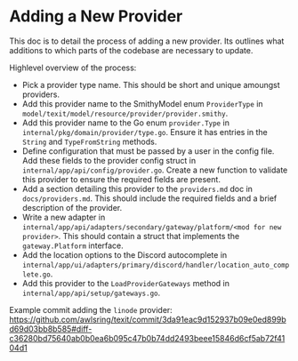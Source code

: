 # Adding a New Provider

This doc is to detail the process of adding a new provider. Its outlines what additions to which parts of the codebase are necessary to update.

Highlevel overview of the process:

- Pick a provider type name. This should be short and unique amoungst providers.
- Add this provider name to the SmithyModel enum `ProviderType` in `model/texit/model/resource/provider/provider.smithy`.
- Add this provider name to the Go enum `provider.Type` in `internal/pkg/domain/provider/type.go`. Ensure it has entries in the `String` and `TypeFromString` methods.
- Define configuration that must be passed by a user in the config file. Add these fields to the provider config struct in `internal/app/api/config/provider.go`. Create a new function to validate this provider to ensure the required fields are present.
- Add a section detailing this provider to the `providers.md` doc in `docs/providers.md`. This should include the required fields and a brief description of the provider.
- Write a new adapter in `internal/app/api/adapters/secondary/gateway/platform/<mod for new provider>`. This should contain a struct that implements the `gateway.Platform` interface.
- Add the location options to the Discord autocomplete in `internal/app/ui/adapters/primary/discord/handler/location_auto_complete.go`.
- Add this provider to the `LoadProviderGateways` method in `internal/app/api/setup/gateways.go`.

Example commit adding the `linode` provider: https://github.com/awlsring/texit/commit/3da91eac9d152937b09e0ed899bd69d03bb8b585#diff-c36280bd75640ab0b0ea6b095c47b0b74dd2493beee15846d6cf5ab72f4104d1
